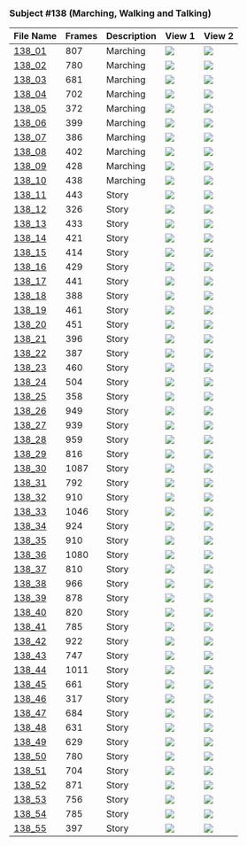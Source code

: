 ### Subject #138 (Marching, Walking and Talking)
|File Name|Frames|Description|View 1|View 2|
|-|-|-|-|-|
|[138_01](https://github.com/Shriinivas/cmubvh/raw/main/Sequence-136-140/138/Data/138_01.zip)|807|Marching|<img src="https://github.com/Shriinivas/cmubvhgifs/blob/main/Sequence-136-140/138/138_01_0.gif"/>|<img src="https://github.com/Shriinivas/cmubvhgifs/blob/main/Sequence-136-140/138/138_01_1.gif"/>|
|[138_02](https://github.com/Shriinivas/cmubvh/raw/main/Sequence-136-140/138/Data/138_02.zip)|780|Marching|<img src="https://github.com/Shriinivas/cmubvhgifs/blob/main/Sequence-136-140/138/138_02_0.gif"/>|<img src="https://github.com/Shriinivas/cmubvhgifs/blob/main/Sequence-136-140/138/138_02_1.gif"/>|
|[138_03](https://github.com/Shriinivas/cmubvh/raw/main/Sequence-136-140/138/Data/138_03.zip)|681|Marching|<img src="https://github.com/Shriinivas/cmubvhgifs/blob/main/Sequence-136-140/138/138_03_0.gif"/>|<img src="https://github.com/Shriinivas/cmubvhgifs/blob/main/Sequence-136-140/138/138_03_1.gif"/>|
|[138_04](https://github.com/Shriinivas/cmubvh/raw/main/Sequence-136-140/138/Data/138_04.zip)|702|Marching|<img src="https://github.com/Shriinivas/cmubvhgifs/blob/main/Sequence-136-140/138/138_04_0.gif"/>|<img src="https://github.com/Shriinivas/cmubvhgifs/blob/main/Sequence-136-140/138/138_04_1.gif"/>|
|[138_05](https://github.com/Shriinivas/cmubvh/raw/main/Sequence-136-140/138/Data/138_05.zip)|372|Marching|<img src="https://github.com/Shriinivas/cmubvhgifs/blob/main/Sequence-136-140/138/138_05_0.gif"/>|<img src="https://github.com/Shriinivas/cmubvhgifs/blob/main/Sequence-136-140/138/138_05_1.gif"/>|
|[138_06](https://github.com/Shriinivas/cmubvh/raw/main/Sequence-136-140/138/Data/138_06.zip)|399|Marching|<img src="https://github.com/Shriinivas/cmubvhgifs/blob/main/Sequence-136-140/138/138_06_0.gif"/>|<img src="https://github.com/Shriinivas/cmubvhgifs/blob/main/Sequence-136-140/138/138_06_1.gif"/>|
|[138_07](https://github.com/Shriinivas/cmubvh/raw/main/Sequence-136-140/138/Data/138_07.zip)|386|Marching|<img src="https://github.com/Shriinivas/cmubvhgifs/blob/main/Sequence-136-140/138/138_07_0.gif"/>|<img src="https://github.com/Shriinivas/cmubvhgifs/blob/main/Sequence-136-140/138/138_07_1.gif"/>|
|[138_08](https://github.com/Shriinivas/cmubvh/raw/main/Sequence-136-140/138/Data/138_08.zip)|402|Marching|<img src="https://github.com/Shriinivas/cmubvhgifs/blob/main/Sequence-136-140/138/138_08_0.gif"/>|<img src="https://github.com/Shriinivas/cmubvhgifs/blob/main/Sequence-136-140/138/138_08_1.gif"/>|
|[138_09](https://github.com/Shriinivas/cmubvh/raw/main/Sequence-136-140/138/Data/138_09.zip)|428|Marching|<img src="https://github.com/Shriinivas/cmubvhgifs/blob/main/Sequence-136-140/138/138_09_0.gif"/>|<img src="https://github.com/Shriinivas/cmubvhgifs/blob/main/Sequence-136-140/138/138_09_1.gif"/>|
|[138_10](https://github.com/Shriinivas/cmubvh/raw/main/Sequence-136-140/138/Data/138_10.zip)|438|Marching|<img src="https://github.com/Shriinivas/cmubvhgifs/blob/main/Sequence-136-140/138/138_10_0.gif"/>|<img src="https://github.com/Shriinivas/cmubvhgifs/blob/main/Sequence-136-140/138/138_10_1.gif"/>|
|[138_11](https://github.com/Shriinivas/cmubvh/raw/main/Sequence-136-140/138/Data/138_11.zip)|443|Story|<img src="https://github.com/Shriinivas/cmubvhgifs/blob/main/Sequence-136-140/138/138_11_0.gif"/>|<img src="https://github.com/Shriinivas/cmubvhgifs/blob/main/Sequence-136-140/138/138_11_1.gif"/>|
|[138_12](https://github.com/Shriinivas/cmubvh/raw/main/Sequence-136-140/138/Data/138_12.zip)|326|Story|<img src="https://github.com/Shriinivas/cmubvhgifs/blob/main/Sequence-136-140/138/138_12_0.gif"/>|<img src="https://github.com/Shriinivas/cmubvhgifs/blob/main/Sequence-136-140/138/138_12_1.gif"/>|
|[138_13](https://github.com/Shriinivas/cmubvh/raw/main/Sequence-136-140/138/Data/138_13.zip)|433|Story|<img src="https://github.com/Shriinivas/cmubvhgifs/blob/main/Sequence-136-140/138/138_13_0.gif"/>|<img src="https://github.com/Shriinivas/cmubvhgifs/blob/main/Sequence-136-140/138/138_13_1.gif"/>|
|[138_14](https://github.com/Shriinivas/cmubvh/raw/main/Sequence-136-140/138/Data/138_14.zip)|421|Story|<img src="https://github.com/Shriinivas/cmubvhgifs/blob/main/Sequence-136-140/138/138_14_0.gif"/>|<img src="https://github.com/Shriinivas/cmubvhgifs/blob/main/Sequence-136-140/138/138_14_1.gif"/>|
|[138_15](https://github.com/Shriinivas/cmubvh/raw/main/Sequence-136-140/138/Data/138_15.zip)|414|Story|<img src="https://github.com/Shriinivas/cmubvhgifs/blob/main/Sequence-136-140/138/138_15_0.gif"/>|<img src="https://github.com/Shriinivas/cmubvhgifs/blob/main/Sequence-136-140/138/138_15_1.gif"/>|
|[138_16](https://github.com/Shriinivas/cmubvh/raw/main/Sequence-136-140/138/Data/138_16.zip)|429|Story|<img src="https://github.com/Shriinivas/cmubvhgifs/blob/main/Sequence-136-140/138/138_16_0.gif"/>|<img src="https://github.com/Shriinivas/cmubvhgifs/blob/main/Sequence-136-140/138/138_16_1.gif"/>|
|[138_17](https://github.com/Shriinivas/cmubvh/raw/main/Sequence-136-140/138/Data/138_17.zip)|441|Story|<img src="https://github.com/Shriinivas/cmubvhgifs/blob/main/Sequence-136-140/138/138_17_0.gif"/>|<img src="https://github.com/Shriinivas/cmubvhgifs/blob/main/Sequence-136-140/138/138_17_1.gif"/>|
|[138_18](https://github.com/Shriinivas/cmubvh/raw/main/Sequence-136-140/138/Data/138_18.zip)|388|Story|<img src="https://github.com/Shriinivas/cmubvhgifs/blob/main/Sequence-136-140/138/138_18_0.gif"/>|<img src="https://github.com/Shriinivas/cmubvhgifs/blob/main/Sequence-136-140/138/138_18_1.gif"/>|
|[138_19](https://github.com/Shriinivas/cmubvh/raw/main/Sequence-136-140/138/Data/138_19.zip)|461|Story|<img src="https://github.com/Shriinivas/cmubvhgifs/blob/main/Sequence-136-140/138/138_19_0.gif"/>|<img src="https://github.com/Shriinivas/cmubvhgifs/blob/main/Sequence-136-140/138/138_19_1.gif"/>|
|[138_20](https://github.com/Shriinivas/cmubvh/raw/main/Sequence-136-140/138/Data/138_20.zip)|451|Story|<img src="https://github.com/Shriinivas/cmubvhgifs/blob/main/Sequence-136-140/138/138_20_0.gif"/>|<img src="https://github.com/Shriinivas/cmubvhgifs/blob/main/Sequence-136-140/138/138_20_1.gif"/>|
|[138_21](https://github.com/Shriinivas/cmubvh/raw/main/Sequence-136-140/138/Data/138_21.zip)|396|Story|<img src="https://github.com/Shriinivas/cmubvhgifs/blob/main/Sequence-136-140/138/138_21_0.gif"/>|<img src="https://github.com/Shriinivas/cmubvhgifs/blob/main/Sequence-136-140/138/138_21_1.gif"/>|
|[138_22](https://github.com/Shriinivas/cmubvh/raw/main/Sequence-136-140/138/Data/138_22.zip)|387|Story|<img src="https://github.com/Shriinivas/cmubvhgifs/blob/main/Sequence-136-140/138/138_22_0.gif"/>|<img src="https://github.com/Shriinivas/cmubvhgifs/blob/main/Sequence-136-140/138/138_22_1.gif"/>|
|[138_23](https://github.com/Shriinivas/cmubvh/raw/main/Sequence-136-140/138/Data/138_23.zip)|460|Story|<img src="https://github.com/Shriinivas/cmubvhgifs/blob/main/Sequence-136-140/138/138_23_0.gif"/>|<img src="https://github.com/Shriinivas/cmubvhgifs/blob/main/Sequence-136-140/138/138_23_1.gif"/>|
|[138_24](https://github.com/Shriinivas/cmubvh/raw/main/Sequence-136-140/138/Data/138_24.zip)|504|Story|<img src="https://github.com/Shriinivas/cmubvhgifs/blob/main/Sequence-136-140/138/138_24_0.gif"/>|<img src="https://github.com/Shriinivas/cmubvhgifs/blob/main/Sequence-136-140/138/138_24_1.gif"/>|
|[138_25](https://github.com/Shriinivas/cmubvh/raw/main/Sequence-136-140/138/Data/138_25.zip)|358|Story|<img src="https://github.com/Shriinivas/cmubvhgifs/blob/main/Sequence-136-140/138/138_25_0.gif"/>|<img src="https://github.com/Shriinivas/cmubvhgifs/blob/main/Sequence-136-140/138/138_25_1.gif"/>|
|[138_26](https://github.com/Shriinivas/cmubvh/raw/main/Sequence-136-140/138/Data/138_26.zip)|949|Story|<img src="https://github.com/Shriinivas/cmubvhgifs/blob/main/Sequence-136-140/138/138_26_0.gif"/>|<img src="https://github.com/Shriinivas/cmubvhgifs/blob/main/Sequence-136-140/138/138_26_1.gif"/>|
|[138_27](https://github.com/Shriinivas/cmubvh/raw/main/Sequence-136-140/138/Data/138_27.zip)|939|Story|<img src="https://github.com/Shriinivas/cmubvhgifs/blob/main/Sequence-136-140/138/138_27_0.gif"/>|<img src="https://github.com/Shriinivas/cmubvhgifs/blob/main/Sequence-136-140/138/138_27_1.gif"/>|
|[138_28](https://github.com/Shriinivas/cmubvh/raw/main/Sequence-136-140/138/Data/138_28.zip)|959|Story|<img src="https://github.com/Shriinivas/cmubvhgifs/blob/main/Sequence-136-140/138/138_28_0.gif"/>|<img src="https://github.com/Shriinivas/cmubvhgifs/blob/main/Sequence-136-140/138/138_28_1.gif"/>|
|[138_29](https://github.com/Shriinivas/cmubvh/raw/main/Sequence-136-140/138/Data/138_29.zip)|816|Story|<img src="https://github.com/Shriinivas/cmubvhgifs/blob/main/Sequence-136-140/138/138_29_0.gif"/>|<img src="https://github.com/Shriinivas/cmubvhgifs/blob/main/Sequence-136-140/138/138_29_1.gif"/>|
|[138_30](https://github.com/Shriinivas/cmubvh/raw/main/Sequence-136-140/138/Data/138_30.zip)|1087|Story|<img src="https://github.com/Shriinivas/cmubvhgifs/blob/main/Sequence-136-140/138/138_30_0.gif"/>|<img src="https://github.com/Shriinivas/cmubvhgifs/blob/main/Sequence-136-140/138/138_30_1.gif"/>|
|[138_31](https://github.com/Shriinivas/cmubvh/raw/main/Sequence-136-140/138/Data/138_31.zip)|792|Story|<img src="https://github.com/Shriinivas/cmubvhgifs/blob/main/Sequence-136-140/138/138_31_0.gif"/>|<img src="https://github.com/Shriinivas/cmubvhgifs/blob/main/Sequence-136-140/138/138_31_1.gif"/>|
|[138_32](https://github.com/Shriinivas/cmubvh/raw/main/Sequence-136-140/138/Data/138_32.zip)|910|Story|<img src="https://github.com/Shriinivas/cmubvhgifs/blob/main/Sequence-136-140/138/138_32_0.gif"/>|<img src="https://github.com/Shriinivas/cmubvhgifs/blob/main/Sequence-136-140/138/138_32_1.gif"/>|
|[138_33](https://github.com/Shriinivas/cmubvh/raw/main/Sequence-136-140/138/Data/138_33.zip)|1046|Story|<img src="https://github.com/Shriinivas/cmubvhgifs/blob/main/Sequence-136-140/138/138_33_0.gif"/>|<img src="https://github.com/Shriinivas/cmubvhgifs/blob/main/Sequence-136-140/138/138_33_1.gif"/>|
|[138_34](https://github.com/Shriinivas/cmubvh/raw/main/Sequence-136-140/138/Data/138_34.zip)|924|Story|<img src="https://github.com/Shriinivas/cmubvhgifs/blob/main/Sequence-136-140/138/138_34_0.gif"/>|<img src="https://github.com/Shriinivas/cmubvhgifs/blob/main/Sequence-136-140/138/138_34_1.gif"/>|
|[138_35](https://github.com/Shriinivas/cmubvh/raw/main/Sequence-136-140/138/Data/138_35.zip)|910|Story|<img src="https://github.com/Shriinivas/cmubvhgifs/blob/main/Sequence-136-140/138/138_35_0.gif"/>|<img src="https://github.com/Shriinivas/cmubvhgifs/blob/main/Sequence-136-140/138/138_35_1.gif"/>|
|[138_36](https://github.com/Shriinivas/cmubvh/raw/main/Sequence-136-140/138/Data/138_36.zip)|1080|Story|<img src="https://github.com/Shriinivas/cmubvhgifs/blob/main/Sequence-136-140/138/138_36_0.gif"/>|<img src="https://github.com/Shriinivas/cmubvhgifs/blob/main/Sequence-136-140/138/138_36_1.gif"/>|
|[138_37](https://github.com/Shriinivas/cmubvh/raw/main/Sequence-136-140/138/Data/138_37.zip)|810|Story|<img src="https://github.com/Shriinivas/cmubvhgifs/blob/main/Sequence-136-140/138/138_37_0.gif"/>|<img src="https://github.com/Shriinivas/cmubvhgifs/blob/main/Sequence-136-140/138/138_37_1.gif"/>|
|[138_38](https://github.com/Shriinivas/cmubvh/raw/main/Sequence-136-140/138/Data/138_38.zip)|966|Story|<img src="https://github.com/Shriinivas/cmubvhgifs/blob/main/Sequence-136-140/138/138_38_0.gif"/>|<img src="https://github.com/Shriinivas/cmubvhgifs/blob/main/Sequence-136-140/138/138_38_1.gif"/>|
|[138_39](https://github.com/Shriinivas/cmubvh/raw/main/Sequence-136-140/138/Data/138_39.zip)|878|Story|<img src="https://github.com/Shriinivas/cmubvhgifs/blob/main/Sequence-136-140/138/138_39_0.gif"/>|<img src="https://github.com/Shriinivas/cmubvhgifs/blob/main/Sequence-136-140/138/138_39_1.gif"/>|
|[138_40](https://github.com/Shriinivas/cmubvh/raw/main/Sequence-136-140/138/Data/138_40.zip)|820|Story|<img src="https://github.com/Shriinivas/cmubvhgifs/blob/main/Sequence-136-140/138/138_40_0.gif"/>|<img src="https://github.com/Shriinivas/cmubvhgifs/blob/main/Sequence-136-140/138/138_40_1.gif"/>|
|[138_41](https://github.com/Shriinivas/cmubvh/raw/main/Sequence-136-140/138/Data/138_41.zip)|785|Story|<img src="https://github.com/Shriinivas/cmubvhgifs/blob/main/Sequence-136-140/138/138_41_0.gif"/>|<img src="https://github.com/Shriinivas/cmubvhgifs/blob/main/Sequence-136-140/138/138_41_1.gif"/>|
|[138_42](https://github.com/Shriinivas/cmubvh/raw/main/Sequence-136-140/138/Data/138_42.zip)|922|Story|<img src="https://github.com/Shriinivas/cmubvhgifs/blob/main/Sequence-136-140/138/138_42_0.gif"/>|<img src="https://github.com/Shriinivas/cmubvhgifs/blob/main/Sequence-136-140/138/138_42_1.gif"/>|
|[138_43](https://github.com/Shriinivas/cmubvh/raw/main/Sequence-136-140/138/Data/138_43.zip)|747|Story|<img src="https://github.com/Shriinivas/cmubvhgifs/blob/main/Sequence-136-140/138/138_43_0.gif"/>|<img src="https://github.com/Shriinivas/cmubvhgifs/blob/main/Sequence-136-140/138/138_43_1.gif"/>|
|[138_44](https://github.com/Shriinivas/cmubvh/raw/main/Sequence-136-140/138/Data/138_44.zip)|1011|Story|<img src="https://github.com/Shriinivas/cmubvhgifs/blob/main/Sequence-136-140/138/138_44_0.gif"/>|<img src="https://github.com/Shriinivas/cmubvhgifs/blob/main/Sequence-136-140/138/138_44_1.gif"/>|
|[138_45](https://github.com/Shriinivas/cmubvh/raw/main/Sequence-136-140/138/Data/138_45.zip)|661|Story|<img src="https://github.com/Shriinivas/cmubvhgifs/blob/main/Sequence-136-140/138/138_45_0.gif"/>|<img src="https://github.com/Shriinivas/cmubvhgifs/blob/main/Sequence-136-140/138/138_45_1.gif"/>|
|[138_46](https://github.com/Shriinivas/cmubvh/raw/main/Sequence-136-140/138/Data/138_46.zip)|317|Story|<img src="https://github.com/Shriinivas/cmubvhgifs/blob/main/Sequence-136-140/138/138_46_0.gif"/>|<img src="https://github.com/Shriinivas/cmubvhgifs/blob/main/Sequence-136-140/138/138_46_1.gif"/>|
|[138_47](https://github.com/Shriinivas/cmubvh/raw/main/Sequence-136-140/138/Data/138_47.zip)|684|Story|<img src="https://github.com/Shriinivas/cmubvhgifs/blob/main/Sequence-136-140/138/138_47_0.gif"/>|<img src="https://github.com/Shriinivas/cmubvhgifs/blob/main/Sequence-136-140/138/138_47_1.gif"/>|
|[138_48](https://github.com/Shriinivas/cmubvh/raw/main/Sequence-136-140/138/Data/138_48.zip)|631|Story|<img src="https://github.com/Shriinivas/cmubvhgifs/blob/main/Sequence-136-140/138/138_48_0.gif"/>|<img src="https://github.com/Shriinivas/cmubvhgifs/blob/main/Sequence-136-140/138/138_48_1.gif"/>|
|[138_49](https://github.com/Shriinivas/cmubvh/raw/main/Sequence-136-140/138/Data/138_49.zip)|629|Story|<img src="https://github.com/Shriinivas/cmubvhgifs/blob/main/Sequence-136-140/138/138_49_0.gif"/>|<img src="https://github.com/Shriinivas/cmubvhgifs/blob/main/Sequence-136-140/138/138_49_1.gif"/>|
|[138_50](https://github.com/Shriinivas/cmubvh/raw/main/Sequence-136-140/138/Data/138_50.zip)|780|Story|<img src="https://github.com/Shriinivas/cmubvhgifs/blob/main/Sequence-136-140/138/138_50_0.gif"/>|<img src="https://github.com/Shriinivas/cmubvhgifs/blob/main/Sequence-136-140/138/138_50_1.gif"/>|
|[138_51](https://github.com/Shriinivas/cmubvh/raw/main/Sequence-136-140/138/Data/138_51.zip)|704|Story|<img src="https://github.com/Shriinivas/cmubvhgifs/blob/main/Sequence-136-140/138/138_51_0.gif"/>|<img src="https://github.com/Shriinivas/cmubvhgifs/blob/main/Sequence-136-140/138/138_51_1.gif"/>|
|[138_52](https://github.com/Shriinivas/cmubvh/raw/main/Sequence-136-140/138/Data/138_52.zip)|871|Story|<img src="https://github.com/Shriinivas/cmubvhgifs/blob/main/Sequence-136-140/138/138_52_0.gif"/>|<img src="https://github.com/Shriinivas/cmubvhgifs/blob/main/Sequence-136-140/138/138_52_1.gif"/>|
|[138_53](https://github.com/Shriinivas/cmubvh/raw/main/Sequence-136-140/138/Data/138_53.zip)|756|Story|<img src="https://github.com/Shriinivas/cmubvhgifs/blob/main/Sequence-136-140/138/138_53_0.gif"/>|<img src="https://github.com/Shriinivas/cmubvhgifs/blob/main/Sequence-136-140/138/138_53_1.gif"/>|
|[138_54](https://github.com/Shriinivas/cmubvh/raw/main/Sequence-136-140/138/Data/138_54.zip)|785|Story|<img src="https://github.com/Shriinivas/cmubvhgifs/blob/main/Sequence-136-140/138/138_54_0.gif"/>|<img src="https://github.com/Shriinivas/cmubvhgifs/blob/main/Sequence-136-140/138/138_54_1.gif"/>|
|[138_55](https://github.com/Shriinivas/cmubvh/raw/main/Sequence-136-140/138/Data/138_55.zip)|397|Story|<img src="https://github.com/Shriinivas/cmubvhgifs/blob/main/Sequence-136-140/138/138_55_0.gif"/>|<img src="https://github.com/Shriinivas/cmubvhgifs/blob/main/Sequence-136-140/138/138_55_1.gif"/>|

